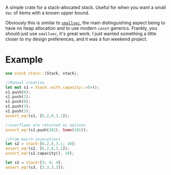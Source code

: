 
A simple crate for a stack-allocated stack. Useful for when you want a small
`Vec` of items with a known upper bound.

Obviously this is similar to [`smallvec`](https://github.com/servo/rust-smallvec),
the main distinguishing aspect being to have no heap allocation and to use
modern `const` generics. Frankly, you should just use `smallvec`, it's great
work. I just wanted something a little closer to my design preferences, and
it was a fun weekend project.

# Example

```rust
use stack_stack::{Stack, stack};

//Manual creation
let mut s1 = Stack::with_capacity::<5>();
s1.push(6);
s1.push(2);
s1.push(8);
s1.push(3);
s1.push(1);
assert_eq!(s1, [6,2,8,3,1]);

//overflows are returned as options
assert_eq!(s1.push(101), Some(101));

//From macro invocations
let s2 = stack![6,2,8,3,1; 10];
assert_eq!(s2, [6,2,8,3,1]);
assert_eq!(s2.capacity(), 10);

let s3 = stack![3; 4; 4];
assert_eq!(s3, [3,3,3,3]);

```

